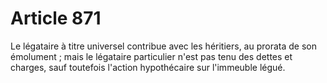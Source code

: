 # Article 871

Le légataire à titre universel contribue avec les héritiers, au prorata de son émolument ; mais le légataire particulier n'est pas tenu des dettes et charges, sauf toutefois l'action hypothécaire sur l'immeuble légué.